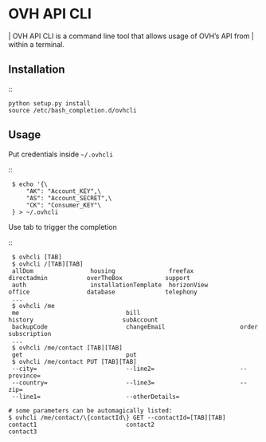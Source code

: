 OVH API CLI
===========

| OVH API CLI is a command line tool that allows usage of OVH’s API from
| within a terminal.

Installation
------------

::

    python setup.py install
    source /etc/bash_completion.d/ovhcli

Usage
-----

Put credentials inside ``~/.ovhcli``

::

     $ echo '{\
         "AK": "Account_KEY",\
         "AS": "Account_SECRET",\
         "CK": "Consumer_KEY"\
     } > ~/.ovhcli

Use tab to trigger the completion

::

     $ ovhcli [TAB]
     $ ovhcli /[TAB][TAB]
     allDom                housing               freefax               directadmin           overTheBox            support
     auth                  installationTemplate  horizonView           office                database              telephony
     ...
     $ ovhcli /me
     me                              bill                            history                         subAccount
     backupCode                      changeEmail                     order                           subscription
     ...
     $ ovhcli /me/contact [TAB][TAB]
     get                             put
     $ ovhcli /me/contact PUT [TAB][TAB]
     --city=                         --line2=                        --province=
     --country=                      --line3=                        --zip=
     --line1=                        --otherDetails=

    # some parameters can be automagically listed:
    $ ovhcli /me/contact/\{contactId\} GET --contactId=[TAB][TAB]
    contact1                         contact2                        contact3
